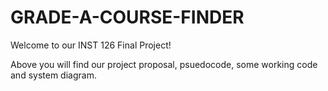 # GRADE-A-COURSE-FINDER

Welcome to our INST 126 Final Project!

Above you will find our project proposal, psuedocode, some working code and system diagram.
